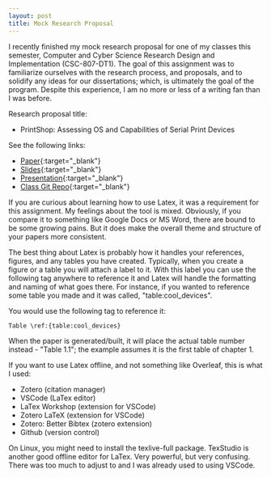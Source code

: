 ```yaml
---
layout: post
title: Mock Research Proposal
---
```


I recently finished my mock research proposal for one of my classes this semester, Computer and Cyber Science Research Design and Implementation (CSC-807-DT1). The goal of this assignment was to familiarize ourselves with the research process, and proposals, and to solidify any ideas for our dissertations; which, is ultimately the goal of the program. Despite this experience, I am no more or less of a writing fan than I was before.

Research proposal title:

- PrintShop: Assessing OS and Capabilities of Serial Print Devices

See the following links:

- [Paper](https://raw.githubusercontent.com/micahflack/DSU/master/CSC807/Homework3/main.pdf){:target="_blank"}
- [Slides](https://raw.githubusercontent.com/micahflack/DSU/master/CSC807/Homework3/Homework3-slides.pdf){:target="_blank"}
- [Presentation](https://youtu.be/dG9xN_p8wAc){:target="_blank"}
- [Class Git Repo](https://github.com/micahflack/DSU/tree/master){:target="_blank"}

If you are curious about learning how to use Latex, it was a requirement for this assignment. My feelings about the tool is mixed. Obviously, if you compare it to something like Google Docs or MS Word, there are bound to be some growing pains. But it does make the overall theme and structure of your papers more consistent.

The best thing about Latex is probably how it handles your references, figures, and any tables you have created. Typically, when you create a figure or a table you will attach a label to it. With this label you can use the following tag anywhere to reference it and Latex will handle the formatting and naming of what goes there. For instance, if you wanted to reference some table you made and it was called, "table:cool_devices".

You would use the following tag to reference it:

	Table \ref:{table:cool_devices}

When the paper is generated/built, it will place the actual table number instead - "Table 1.1"; the example assumes it is the first table of chapter 1.

If you want to use Latex offline, and not something like Overleaf, this is what I used:

- Zotero (citation manager)
- VSCode (LaTex editor)
- LaTex Workshop (extension for VSCode)
- Zotero LaTeX (extension for VSCode)
- Zotero: Better Bibtex (zotero extension)
- Github (version control)

On Linux, you might need to install the texlive-full package. TexStudio is another good offline editor for LaTex. Very powerful, but very confusing. There was too much to adjust to and I was already used to using VSCode.